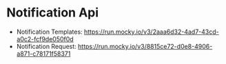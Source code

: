 # Notification Api

- Notification Templates: https://run.mocky.io/v3/2aaa6d32-4ad7-43cd-a0c2-fcf9de050f0d
- Notification Request: https://run.mocky.io/v3/8815ce72-d0e8-4906-a871-c78171f58371
